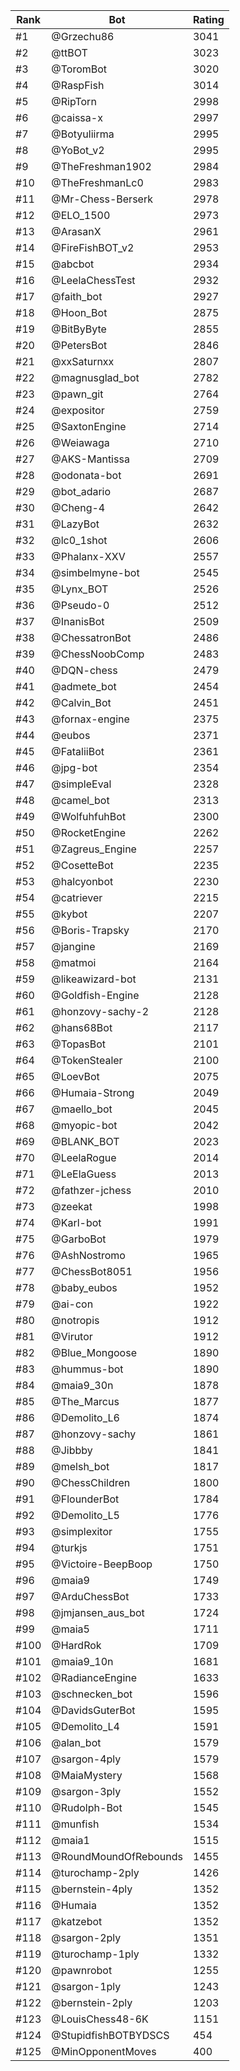 Rank|Bot|Rating
---|---|---
#1|@Grzechu86|3041
#2|@ttBOT|3023
#3|@ToromBot|3020
#4|@RaspFish|3014
#5|@RipTorn|2998
#6|@caissa-x|2997
#7|@Botyuliirma|2995
#8|@YoBot_v2|2995
#9|@TheFreshman1902|2984
#10|@TheFreshmanLc0|2983
#11|@Mr-Chess-Berserk|2978
#12|@ELO_1500|2973
#13|@ArasanX|2961
#14|@FireFishBOT_v2|2953
#15|@abcbot|2934
#16|@LeelaChessTest|2932
#17|@faith_bot|2927
#18|@Hoon_Bot|2875
#19|@BitByByte|2855
#20|@PetersBot|2846
#21|@xxSaturnxx|2807
#22|@magnusglad_bot|2782
#23|@pawn_git|2764
#24|@expositor|2759
#25|@SaxtonEngine|2714
#26|@Weiawaga|2710
#27|@AKS-Mantissa|2709
#28|@odonata-bot|2691
#29|@bot_adario|2687
#30|@Cheng-4|2642
#31|@LazyBot|2632
#32|@lc0_1shot|2606
#33|@Phalanx-XXV|2557
#34|@simbelmyne-bot|2545
#35|@Lynx_BOT|2526
#36|@Pseudo-0|2512
#37|@InanisBot|2509
#38|@ChessatronBot|2486
#39|@ChessNoobComp|2483
#40|@DQN-chess|2479
#41|@admete_bot|2454
#42|@Calvin_Bot|2451
#43|@fornax-engine|2375
#44|@eubos|2371
#45|@FataliiBot|2361
#46|@jpg-bot|2354
#47|@simpleEval|2328
#48|@camel_bot|2313
#49|@WolfuhfuhBot|2300
#50|@RocketEngine|2262
#51|@Zagreus_Engine|2257
#52|@CosetteBot|2235
#53|@halcyonbot|2230
#54|@catriever|2215
#55|@kybot|2207
#56|@Boris-Trapsky|2170
#57|@jangine|2169
#58|@matmoi|2164
#59|@likeawizard-bot|2131
#60|@Goldfish-Engine|2128
#61|@honzovy-sachy-2|2128
#62|@hans68Bot|2117
#63|@TopasBot|2101
#64|@TokenStealer|2100
#65|@LoevBot|2075
#66|@Humaia-Strong|2049
#67|@maello_bot|2045
#68|@myopic-bot|2042
#69|@BLANK_BOT|2023
#70|@LeelaRogue|2014
#71|@LeElaGuess|2013
#72|@fathzer-jchess|2010
#73|@zeekat|1998
#74|@Karl-bot|1991
#75|@GarboBot|1979
#76|@AshNostromo|1965
#77|@ChessBot8051|1956
#78|@baby_eubos|1952
#79|@ai-con|1922
#80|@notropis|1912
#81|@Virutor|1912
#82|@Blue_Mongoose|1890
#83|@hummus-bot|1890
#84|@maia9_30n|1878
#85|@The_Marcus|1877
#86|@Demolito_L6|1874
#87|@honzovy-sachy|1861
#88|@Jibbby|1841
#89|@melsh_bot|1817
#90|@ChessChildren|1800
#91|@FlounderBot|1784
#92|@Demolito_L5|1776
#93|@simplexitor|1755
#94|@turkjs|1751
#95|@Victoire-BeepBoop|1750
#96|@maia9|1749
#97|@ArduChessBot|1733
#98|@jmjansen_aus_bot|1724
#99|@maia5|1711
#100|@HardRok|1709
#101|@maia9_10n|1681
#102|@RadianceEngine|1633
#103|@schnecken_bot|1596
#104|@DavidsGuterBot|1595
#105|@Demolito_L4|1591
#106|@alan_bot|1579
#107|@sargon-4ply|1579
#108|@MaiaMystery|1568
#109|@sargon-3ply|1552
#110|@Rudolph-Bot|1545
#111|@munfish|1534
#112|@maia1|1515
#113|@RoundMoundOfRebounds|1455
#114|@turochamp-2ply|1426
#115|@bernstein-4ply|1352
#116|@Humaia|1352
#117|@katzebot|1352
#118|@sargon-2ply|1351
#119|@turochamp-1ply|1332
#120|@pawnrobot|1255
#121|@sargon-1ply|1243
#122|@bernstein-2ply|1203
#123|@LouisChess48-6K|1151
#124|@StupidfishBOTBYDSCS|454
#125|@MinOpponentMoves|400
